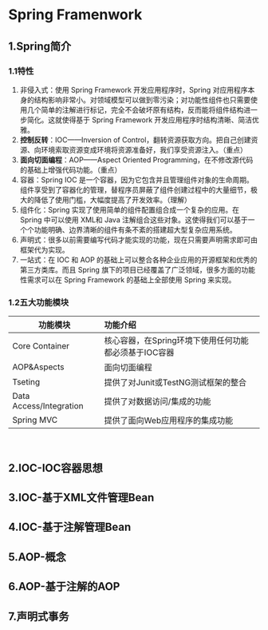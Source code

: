 # Spring Framenwork

## 1.Spring简介

### 1.1特性

1. 非侵入式：使用 Spring Framework 开发应用程序时，Spring 对应用程序本身的结构影响非常小。对领域模型可以做到零污染；对功能性组件也只需要使用几个简单的注解进行标记，完全不会破坏原有结构，反而能将组件结构进一步简化。这就使得基于 Spring Framework 开发应用程序时结构清晰、简洁优雅。
2. **控制反转**：IOC——Inversion of Control，翻转资源获取方向。把自己创建资源、向环境索取资源变成环境将资源准备好，我们享受资源注入。（重点）
3. **面向切面编程**：AOP——Aspect Oriented Programming，在不修改源代码的基础上增强代码功能。（重点）
4. 容器：Spring IOC 是一个容器，因为它包含并且管理组件对象的生命周期。组件享受到了容器化的管理，替程序员屏蔽了组件创建过程中的大量细节，极大的降低了使用门槛，大幅度提高了开发效率。（理解）
5. 组件化：Spring 实现了使用简单的组件配置组合成一个复杂的应用。在 Spring 中可以使用 XML和 Java 注解组合这些对象。这使得我们可以基于一个个功能明确、边界清晰的组件有条不紊的搭建超大型复杂应用系统。
6. 声明式：很多以前需要编写代码才能实现的功能，现在只需要声明需求即可由框架代为实现。
7. 一站式：在 IOC 和 AOP 的基础上可以整合各种企业应用的开源框架和优秀的第三方类库。而且 Spring 旗下的项目已经覆盖了广泛领域，很多方面的功能性需求可以在 Spring Framework 的基础上全部使用 Spring 来实现。

### 1.2五大功能模块

| 功能模块                | 功能介绍                                              |
| ----------------------- | :---------------------------------------------------- |
| Core Container          | 核心容器，在Spring环境下使用任何功能都必须基于IOC容器 |
| AOP&Aspects             | 面向切面编程                                          |
| Tseting                 | 提供了对Junit或TestNG测试框架的整合                   |
| Data Access/Integration | 提供了对数据访问/集成的功能                           |
| Spring MVC              | 提供了面向Web应用程序的集成功能                       |

​									

## 2.IOC-IOC容器思想

## 3.IOC-基于XML文件管理Bean

## 4.IOC-基于注解管理Bean

## 5.AOP-概念

## 6.AOP-基于注解的AOP

## 7.声明式事务

